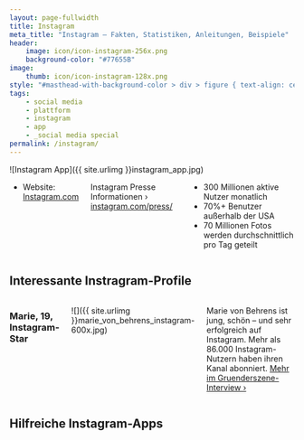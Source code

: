 ```yaml
---
layout: page-fullwidth
title: Instagram
meta_title: "Instagram – Fakten, Statistiken, Anleitungen, Beispiele"
header:
    image: icon/icon-instagram-256x.png
    background-color: "#77655B"
image:
    thumb: icon/icon-instagram-128x.png
style: "#masthead-with-background-color > div > figure { text-align: center };"
tags:
    - social media
    - plattform
    - instagram
    - app
    - _social media special
permalink: /instagram/
---
```

<div class="row">
<div class="medium-5 medium-push-7 columns" markdown="1">
![Instagram App]({{ site.urlimg }}instagram_app.jpg)
</div><!-- /.medium-5.columns -->


<div class="medium-7 medium-pull-5 columns" markdown="1">


- Website: [Instagram.com](http://instagram.com)

Instagram Presse Informationen › [instagram.com/press/](https://instagram.com/press/)

- 300 Millionen aktive Nutzer monatlich
- 70%+ Benutzer außerhalb der USA
- 70 Millionen Fotos werden durchschnittlich pro Tag geteilt



</div><!-- /.medium-7.columns -->
</div><!-- /.row -->
<div class="row">
<div class="small-12 columns" markdown="1">
        
## Interessante Instragram-Profile


</div><!-- /.small-12.columns -->
</div><!-- /.row -->
<div class="row">
<div class="medium-6 columns" markdown="1">

### Marie, 19, Instagram-Star

![]({{ site.urlimg }}marie_von_behrens_instagram-600x.jpg)

Marie von Behrens ist jung, schön – und sehr erfolgreich auf Instagram. Mehr als 86.000 Instagram-Nutzern haben ihren Kanal abonniert. [Mehr im Gruenderszene-Interview ›][1]





</div><!-- /.medium-6.columns -->
<div class="medium-6 columns" markdown="1">

</div><!-- /.medium-6.columns -->
</div><!-- /.row -->














<div class="row">
<div class="small-12 columns" markdown="1">
        
## Hilfreiche Instagram-Apps


</div><!-- /.small-12.columns -->
</div><!-- /.row -->
<div class="row">
<div class="medium-6 columns" markdown="1">
        





</div><!-- /.medium-6.columns -->
<div class="medium-6 columns" markdown="1">
        





</div><!-- /.medium-6.columns -->
</div><!-- /.row -->




 [1]: http://www.gruenderszene.de/allgemein/marie-von-behrens-instagram-interview
 [2]: https://instagram.com/mvb412/
 [3]: #
 [4]: #
 [5]: #
 [6]: #
 [7]: #
 [8]: #
 [9]: #
 [10]: #

